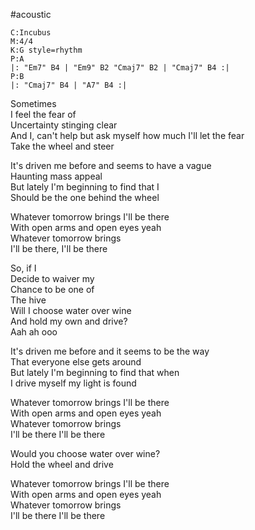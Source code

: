 #acoustic
```music-abc
C:Incubus
M:4/4
K:G style=rhythm
P:A
|: "Em7" B4 | "Em9" B2 "Cmaj7" B2 | "Cmaj7" B4 :| 
P:B
|: "Cmaj7" B4 | "A7" B4 :|
```

Sometimes  
I feel the fear of  
Uncertainty stinging clear  
And I, can't help but ask myself how much I'll let the fear  
Take the wheel and steer

It's driven me before and seems to have a vague  
Haunting mass appeal  
But lately I'm beginning to find that I  
Should be the one behind the wheel

Whatever tomorrow brings I'll be there  
With open arms and open eyes yeah  
Whatever tomorrow brings  
I'll be there, I'll be there

So, if I  
Decide to waiver my  
Chance to be one of  
The hive  
Will I choose water over wine  
And hold my own and drive?  
Aah ah ooo

It's driven me before and it seems to be the way  
That everyone else gets around  
But lately I'm beginning to find that when  
I drive myself my light is found

Whatever tomorrow brings I'll be there  
With open arms and open eyes yeah  
Whatever tomorrow brings  
I'll be there I'll be there

Would you choose water over wine?  
Hold the wheel and drive

Whatever tomorrow brings I'll be there  
With open arms and open eyes yeah  
Whatever tomorrow brings  
I'll be there I'll be there